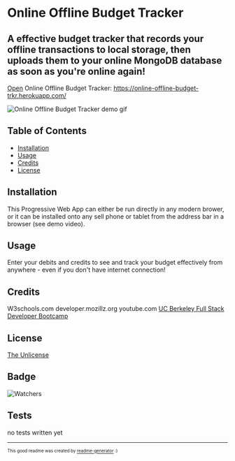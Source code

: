 # Online Offline Budget Tracker

## A effective budget tracker that records your offline transactions to local storage, then uploads them to your online MongoDB database as soon as you're online again!

[Open](https://online-offline-budget-trkr.herokuapp.com/) Online Offline Budget Tracker:
https://online-offline-budget-trkr.herokuapp.com/

![Online Offline Budget Tracker demo gif](./demo_assets/online-offline-budget-tracker_demo.gif)

## Table of Contents

* [Installation](#installation)
* [Usage](#usage)
* [Credits](#credits)
* [License](#license)


## Installation

This Progressive Web App can either be run directly in any modern brower, or it can be installed onto any sell phone or tablet from the address bar in a browser (see demo video).  


## Usage 

Enter your debits and credits to see and track your budget effectively from anywhere - even if you don't have internet connection!  


## Credits

W3schools.com
developer.mozillz.org
youtube.com
[UC Berkeley Full Stack Developer Bootcamp](https://bootcamp.berkeley.edu/coding/)


## License

[The Unlicense](https://choosealicense.com/licenses/unlicense/)


## Badge

![Watchers](https://img.shields.io/github/watchers/jamesboblak/online-offline-budget-tracker?style=social)


## Tests

no tests written yet

---

<sup><sub> This good readme was created by [readme-generator](https://github.com/jamesboblak/readme-generator) :)</sub></sup>